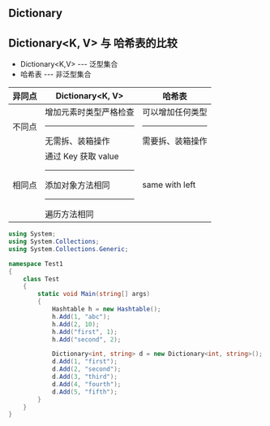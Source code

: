 ## Dictionary


## Dictionary<K, V> 与 哈希表的比较

- Dictionary<K,V> --- 泛型集合
- 哈希表 --- 非泛型集合

| 异同点 | Dictionary<K, V> | 哈希表 |
|-------|---------|-----------|
| 不同点 | 增加元素时类型严格检查 <br> <hr> 无需拆、装箱操作 | 可以增加任何类型 <br> <hr> 需要拆、装箱操作|
|相同点|通过 Key 获取 value <br> <hr> 添加对象方法相同 <br> <hr> 遍历方法相同 |same with left|

```C#
using System;
using System.Collections;
using System.Collections.Generic;

namespace Test1
{
    class Test
    {
        static void Main(string[] args)
        {
            Hashtable h = new Hashtable();
            h.Add(1, "abc");
            h.Add(2, 10);
            h.Add("first", 1);
            h.Add("second", 2);

            Dictionary<int, string> d = new Dictionary<int, string>();
            d.Add(1, "first");
            d.Add(2, "second");
            d.Add(3, "third");
            d.Add(4, "fourth");
            d.Add(5, "fifth");
        }
    }
}
```